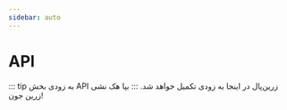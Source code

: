 ```yaml
---
sidebar: auto
---
```


# API

::: tip به زودی
بخش API زرین‌پال در اینجا به زودی تکمیل خواهد شد.
:::
بپا هک نشی زرین جون!
